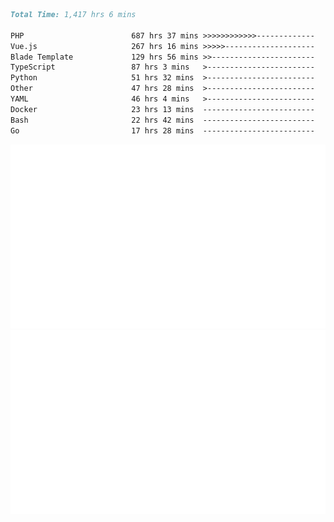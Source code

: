 <!--START_SECTION:waka-->

```markdown
Total Time: 1,417 hrs 6 mins

PHP                        687 hrs 37 mins >>>>>>>>>>>>-------------   46.95 %
Vue.js                     267 hrs 16 mins >>>>>--------------------   18.25 %
Blade Template             129 hrs 56 mins >>-----------------------   08.87 %
TypeScript                 87 hrs 3 mins   >------------------------   05.94 %
Python                     51 hrs 32 mins  >------------------------   03.52 %
Other                      47 hrs 28 mins  >------------------------   03.24 %
YAML                       46 hrs 4 mins   >------------------------   03.15 %
Docker                     23 hrs 13 mins  -------------------------   01.59 %
Bash                       22 hrs 42 mins  -------------------------   01.55 %
Go                         17 hrs 28 mins  -------------------------   01.19 %
```

<!--END_SECTION:waka-->
<p align="center">
    <img src="https://raw.githubusercontent.com/rjp2525/rjp2525/output/generated/overview.svg">
    <img src="https://raw.githubusercontent.com/rjp2525/rjp2525/output/generated/languages.svg">
</p>
